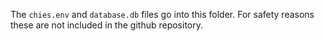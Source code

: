 The ``chies.env`` and ``database.db`` files go into this folder. For safety reasons these 
are not included in the github repository.